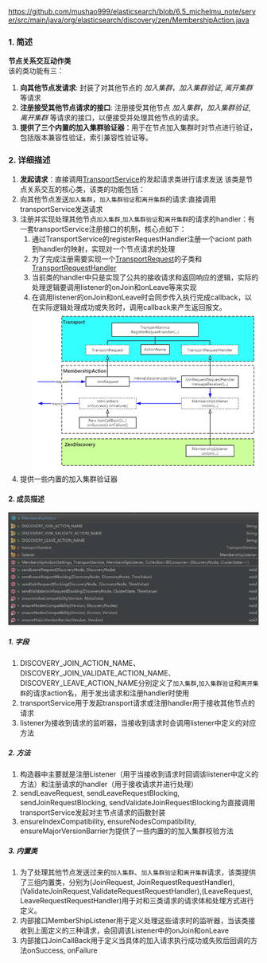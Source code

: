 https://github.com/mushao999/elasticsearch/blob/6.5_michelmu_note/server/src/main/java/org/elasticsearch/discovery/zen/MembershipAction.java
### 1. 简述
**节点关系交互动作类**<br>
该的类功能有三：
1. **向其他节点发请求**: 封装了对其他节点的 *加入集群*，*加入集群验证*, *离开集群* 等请求
2. **注册接受其他节点请求的接口**: 注册接受其他节点 *加入集群*，*加入集群验证*, *离开集群* 等请求的接口，以便接受并处理其他节点的请求。
3. **提供了三个内置的加入集群验证器**：用于在节点加入集群时对节点进行验证，包括版本兼容性验证，索引兼容性验证等。
### 2. 详细描述
1. **发起请求**：直接调用[TransportService](../../transport/TransportService.md)的发起请求类进行请求发送
该类是节点关系交互的核心类，该类的功能包括：
1. 向其他节点发送``加入集群``，``加入集群验证``和``离开集群``的请求:直接调用transportService发送请求
2. 注册并实现处理其他节点``加入集群``,``加入集群验证``和``离开集群``的请求的handler：有一套transportService注册接口的机制，核心点如下：
    1. 通过TransportService的registerRequestHandler注册一个aciont path到handler的映射，实现对一个节点请求的处理
    2. 为了完成注册需要实现一个[TransportRequest](../../transport/TransportRequest.md)的子类和[TransportRequestHandler](../../transport/TransportRequestHandler.md)
    3. 当前类的handler中只是实现了公共的接收请求和返回响应的逻辑，实际的处理逻辑要调用listener的onJoin和onLeave等来实现
    4. 在调用listener的onJoin和onLeave时会同步传入执行完成callback，以在实际逻辑处理成功或失败时，调用callback来产生返回报文。
    ![流程图](../../../../images/MembershipActionProcess.png)
3. 提供一些内置的加入集群验证器

#### 2. 成员描述
![类图](../../../../images/MembershipAction.png)
##### 1. 字段
1. DISCOVERY_JOIN_ACTION_NAME、DISCOVERY_JOIN_VALIDATE_ACTION_NAME、DISCOVERY_LEAVE_ACTION_NAME分别定义了``加入集群``,``加入集群验证``和``离开集群``的请求action名，用于发出请求和注册handler时使用
2. transportService用于发起transport请求或注册handler用于接收其他节点的请求
3. listener为接收到请求的监听器，当接收到请求时会调用listener中定义的对应方法

##### 2. 方法
1. 构造器中主要就是注册Listener（用于当接收到请求时回调该listener中定义的方法）和注册请求的handler（用于接收请求并进行处理）
1. sendLeaveRequest, sendLeaveRequestBlocking, sendJoinRequestBlocking,  sendValidateJoinRequestBlocking为直接调用transportService发起对主节点请求的函数封装
2. ensureIndexCompatibility, ensureNodesCompatibility, ensureMajorVersionBarrier为提供了一些内置的的加入集群校验方法

##### 3. 内置类
1. 为了处理其他节点发送过来的``加入集群``、``加入集群验证``和``离开集群``请求，该类提供了三组内置类，分别为(JoinRequest, JoinRequestRequestHandler),(ValidateJoinRequest,ValidateRequestRequestHandler),(LeaveRequest, LeaveRequestRequestHandler)用于对和三类请求的请求体和处理方式进行定义。
2. 内部接口MemberShipListener用于定义处理这些请求时的监听器，当该类接收到上面定义的三种请求，会回调该Listener中的onJoin和onLeave
3. 内部接口JoinCallBack用于定义当具体的加入请求执行成功或失败后回调的方法onSuccess, onFailure
